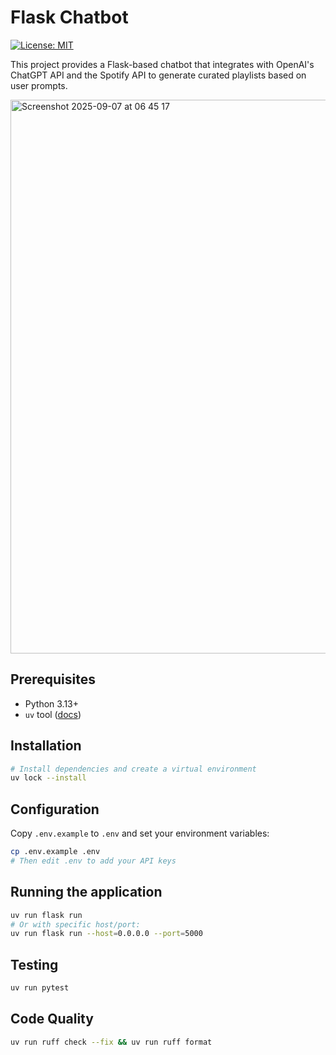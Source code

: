 # Flask Chatbot

[![License: MIT](https://img.shields.io/badge/License-MIT-yellow.svg)](LICENSE)

This project provides a Flask-based chatbot that integrates with OpenAI's ChatGPT API
and the Spotify API to generate curated playlists based on user prompts.

<img width="827" height="886" alt="Screenshot 2025-09-07 at 06 45 17" src="https://github.com/user-attachments/assets/6904aea9-d946-4a3b-ac27-6cd04507d77d" />

## Prerequisites

- Python 3.13+
- `uv` tool ([docs](https://docs.astral.sh/uv/))

## Installation

```bash
# Install dependencies and create a virtual environment
uv lock --install
```

## Configuration

Copy `.env.example` to `.env` and set your environment variables:

```bash
cp .env.example .env
# Then edit .env to add your API keys
```

## Running the application

```bash
uv run flask run
# Or with specific host/port:
uv run flask run --host=0.0.0.0 --port=5000
```

## Testing

```bash
uv run pytest
```

## Code Quality

```bash
uv run ruff check --fix && uv run ruff format
```
